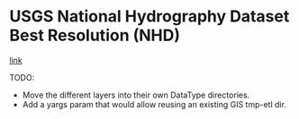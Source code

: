 # USGS National Hydrography Dataset Best Resolution (NHD)

[link](https://www.sciencebase.gov/catalog/item/61f8b8e1d34e622189c32924)

TODO:

* Move the different layers into their own DataType directories.
* Add a yargs param that would allow reusing an existing GIS tmp-etl dir.

